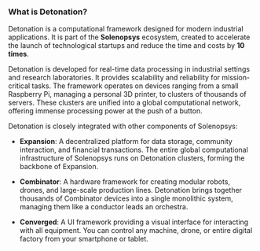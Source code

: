 ### What is Detonation?

Detonation is a computational framework designed for modern industrial applications. It is part of the **Solenopsys** ecosystem, created to accelerate the launch of technological startups and reduce the time and costs by **10 times**.

Detonation is developed for real-time data processing in industrial settings and research laboratories. It provides scalability and reliability for mission-critical tasks. The framework operates on devices ranging from a small Raspberry Pi, managing a personal 3D printer, to clusters of thousands of servers. These clusters are unified into a global computational network, offering immense processing power at the push of a button.

Detonation is closely integrated with other components of Solenopsys:

- **Expansion**: A decentralized platform for data storage, community interaction, and financial transactions. The entire global computational infrastructure of Solenopsys runs on Detonation clusters, forming the backbone of Expansion.

- **Combinator**: A hardware framework for creating modular robots, drones, and large-scale production lines. Detonation brings together thousands of Combinator devices into a single monolithic system, managing them like a conductor leads an orchestra.

- **Converged**: A UI framework providing a visual interface for interacting with all equipment. You can control any machine, drone, or entire digital factory from your smartphone or tablet.